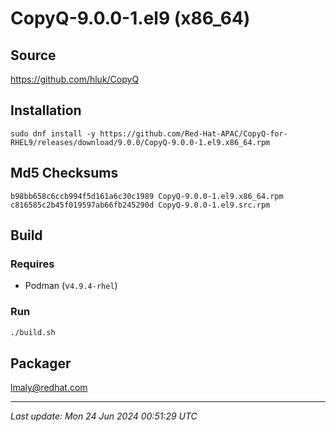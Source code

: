 # CopyQ-9.0.0-1.el9 (x86_64)

## Source

https://github.com/hluk/CopyQ

## Installation

`sudo dnf install -y https://github.com/Red-Hat-APAC/CopyQ-for-RHEL9/releases/download/9.0.0/CopyQ-9.0.0-1.el9.x86_64.rpm`

## Md5 Checksums

```text
b98bb658c6ccb994f5d161a6c30c1989 CopyQ-9.0.0-1.el9.x86_64.rpm
c816585c2b45f019597ab66fb245290d CopyQ-9.0.0-1.el9.src.rpm
```

## Build

### Requires
* Podman (v`4.9.4-rhel`)

### Run

```bash
./build.sh
```

## Packager

lmaly@redhat.com

---

_Last update: Mon 24 Jun 2024 00:51:29 UTC_
